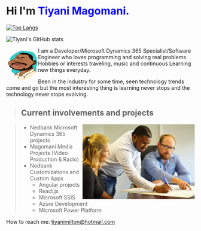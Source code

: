 # Hi I'm **<span style="color:blue">Tiyani Magomani.</span>**

[![Top Langs](https://github-readme-stats.vercel.app/api/top-langs/?username=TiyaniMilton&layout=compact)](https://github.com/TiyaniMilton/Movie-Cleanup)

![Tiyani's GitHub stats](https://github-readme-stats.vercel.app/api?username=TiyaniMilton&show_icons=true&theme=radical)




<picture >

  <img alt="Shows an illustrated sun in light color mode and a moon with stars in dark color mode." src="Magomani,Tiyani.jpg" width="85px" height="90"  align="left" style="border-radius: 50%;">
</picture>



I am a Developer/Microsoft Dynamics 365 Specialist/Software Engineer who loves programming and solving real problems.
Hobbies or interests traveling, music and continuous Learning new things everyday.

Been in the industry for some time, seen technology trends come and go but the most interesting thing is learning never stops and the technology never stops evolving.

> ## Current involvements and projects

<picture >
  <img alt="Shows an illustrated sun in light color mode and a moon with stars in dark color mode." src="IMG_0341.jpeg" width="300"  align="right" >
</picture>

> * Nedbank Microsoft Dynamics 365 projects
> * Magomani Media Projects (Video Production & Radio)  
> * Nedbank Customizations and Custom Apps
>   * Angular projects
>   * React.js
>   * Microsoft SSIS
>   * Azure Development
>   * Microsoft Power Platform

How to reach me: tiyanimilton@hotmail.com
